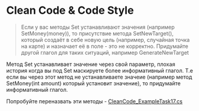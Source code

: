 # Clean Code & Code Style

> Если у вас методы Set устанавливают значения (например
> SetMoney(money)), то присутствие метода SetNewTarget(), который
> создаёт в себе новую цель (например, случайная точка на карте) и
> назначает её в поле - это не корректно. Придумайте другой глагол для
> таких ситуаций, например GenerateNewTarget

Метод Set устанавливает значение через свой параметр, плохая история когда вы под Set маскируете более информативный глагол. Т.е если вы через этот метод не устанавливаете значеие (например метод SetMoney(int amount) который установит значение), то придумайте информативный глагол.  

Попробуйте переназвать эти методы - [CleanCode_ExampleTask17.cs](CleanCode_ExampleTask17.cs)